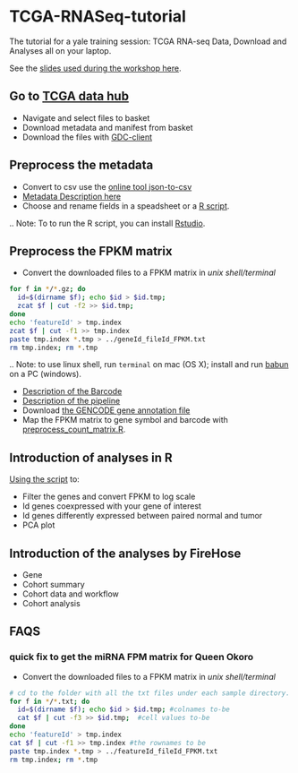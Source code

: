# TCGA-RNASeq-tutorial
The tutorial for a yale training session: TCGA RNA-seq Data, Download and Analyses all on your laptop.

See the [slides used during the workshop here](https://docs.google.com/presentation/d/1VsaNRqIvSCh6-opNoEZOqwdp6k601njxjY_rK7eW6S0/edit?usp=sharing).

## Go to [TCGA data hub](https://portal.gdc.cancer.gov/)
- Navigate and select files to basket
- Download metadata and manifest from basket
- Download the files with [GDC-client](https://gdc.cancer.gov/access-data/gdc-data-transfer-tool)

## Preprocess the metadata
- Convert to csv use the [online tool json-to-csv](http://www.convertcsv.com/json-to-csv.htm)
- [Metadata Description here](http://docs.cancergenomicscloud.org/docs/tcga-metadata)
- Choose and rename fields in a speadsheet or a [R script](preprocess_metadata.R). 

.. Note: To to run the R script, you can install [Rstudio](http://www.rstudio.com).

## Preprocess the FPKM matrix
- Convert the downloaded files to a FPKM matrix in *unix shell/terminal*
```bash
for f in */*.gz; do
  id=$(dirname $f); echo $id > $id.tmp; 
  zcat $f | cut -f2 >> $id.tmp; 
done
echo 'featureId' > tmp.index
zcat $f | cut -f1 >> tmp.index
paste tmp.index *.tmp > ../geneId_fileId_FPKM.txt
rm tmp.index; rm *.tmp
```
.. Note: to use linux shell, run `terminal` on mac (OS X); install and run [babun]( http://babun.github.io/) on a PC (windows). 

- [Description of the Barcode](https://wiki.nci.nih.gov/display/TCGA/TCGA+barcode)
- [Description of the pipeline](https://docs.gdc.cancer.gov/Data/Bioinformatics_Pipelines/Expression_mRNA_Pipeline/)
- Download [the GENCODE gene annotation file](gencode_v22_geneInfo.csv)
- Map the FPKM matrix to gene symbol and barcode with [preprocess_count_matrix.R](preprocess_count_matrix.R).

## Introduction of analyses in R
[Using the script](introduction_to_analyses.R) to:
- Filter the genes and convert FPKM to log scale
- Id genes coexpressed with your gene of interest
- Id genes differently expressed between paired normal and tumor
- PCA plot

## Introduction of the analyses by FireHose
- Gene
- Cohort summary
- Cohort data and workflow
- Cohort analysis

## FAQS
### quick fix to get the miRNA FPM matrix for Queen Okoro
- Convert the downloaded files to a FPKM matrix in *unix shell/terminal*
```bash
# cd to the folder with all the txt files under each sample directory.
for f in */*.txt; do
  id=$(dirname $f); echo $id > $id.tmp; #colnames to-be
  cat $f | cut -f3 >> $id.tmp;  #cell values to-be
done
echo 'featureId' > tmp.index
cat $f | cut -f1 >> tmp.index #the rownames to be
paste tmp.index *.tmp > ../featureId_fileId_FPKM.txt
rm tmp.index; rm *.tmp
```
